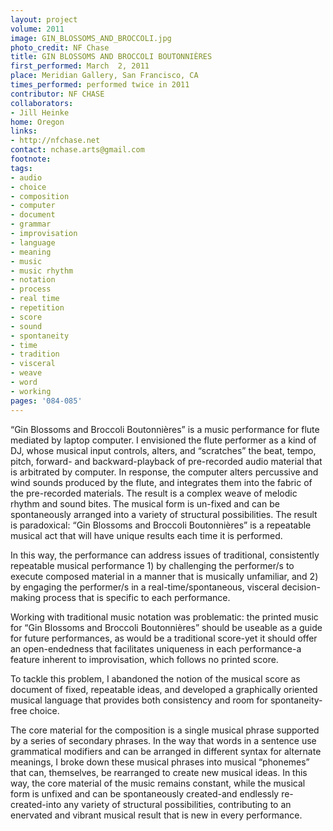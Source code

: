 ```yaml
---
layout: project
volume: 2011
image: GIN_BLOSSOMS_AND_BROCCOLI.jpg
photo_credit: NF Chase
title: GIN BLOSSOMS AND BROCCOLI BOUTONNIÈRES
first_performed: March  2, 2011
place: Meridian Gallery, San Francisco, CA
times_performed: performed twice in 2011
contributor: NF CHASE
collaborators:
- Jill Heinke
home: Oregon
links:
- http://nfchase.net
contact: nchase.arts@gmail.com
footnote: 
tags:
- audio
- choice
- composition
- computer
- document
- grammar
- improvisation
- language
- meaning
- music
- music rhythm
- notation
- process
- real time
- repetition
- score
- sound
- spontaneity
- time
- tradition
- visceral
- weave
- word
- working
pages: '084-085'
---
```


“Gin Blossoms and Broccoli Boutonnières” is a music performance for flute mediated by laptop computer. I envisioned the flute performer as a kind of DJ, whose musical input controls, alters, and “scratches” the beat, tempo, pitch, forward- and backward-playback of pre-recorded audio material that is arbitrated by computer. In response, the computer alters percussive and wind sounds produced by the flute, and integrates them into the fabric of the pre-recorded materials. The result is a complex weave of melodic rhythm and sound bites. The musical form is un-fixed and can be spontaneously arranged into a variety of structural possibilities. The result is paradoxical: “Gin Blossoms and Broccoli Boutonnières” is a repeatable musical act that will have unique results each time it is performed. 

In this way, the performance can address issues of traditional, consistently repeatable musical performance 1) by challenging the performer/s to execute composed material in a manner that is musically unfamiliar, and 2) by engaging the performer/s in a real-time/spontaneous, visceral decision-making process that is specific to each performance. 

Working with traditional music notation was problematic: the printed music for “Gin Blossoms and Broccoli Boutonnières” should be useable as a guide for future performances, as would be a traditional score-yet it should offer an open-endedness that facilitates uniqueness in each performance-a feature inherent to improvisation, which follows no printed score. 

To tackle this problem, I abandoned the notion of the musical score as document of fixed, repeatable ideas, and developed a graphically oriented musical language that provides both consistency and room for spontaneity-free choice. 

The core material for the composition is a single musical phrase supported by a series of secondary phrases. In the way that words in a sentence use grammatical modifiers and can be arranged in different syntax for alternate meanings, I broke down these musical phrases into musical “phonemes” that can, themselves, be rearranged to create new musical ideas. In this way, the core material of the music remains constant, while the musical form is unfixed and can be spontaneously created-and endlessly re-created-into any variety of structural possibilities, contributing to an enervated and vibrant musical result that is new in every performance.
